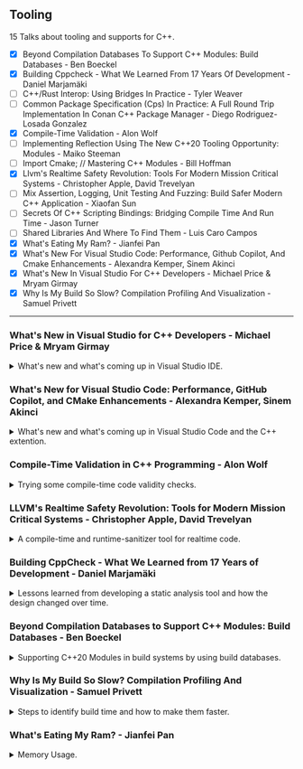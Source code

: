 <!--
// cSpell:ignore Qlibs fftw rtsan noundef dispatchv resultv Wfunction Wperf nonallocating Wunknown perfetto IWYU Wirth valgrind dhat jemalloc
-->

<link rel="stylesheet" type="text/css" href="../../markdown-style.css">

## Tooling

<summary>
15 Talks about tooling and supports for C++.
</summary>

- [x] Beyond Compilation Databases To Support C++ Modules: Build Databases - Ben Boeckel
- [X] Building Cppcheck - What We Learned From 17 Years Of Development - Daniel Marjamäki
- [ ] C++/Rust Interop: Using Bridges In Practice - Tyler Weaver
- [ ] Common Package Specification (Cps) In Practice: A Full Round Trip Implementation In Conan C++ Package Manager - Diego Rodriguez-Losada Gonzalez
- [X] Compile-Time Validation - Alon Wolf
- [ ] Implementing Reflection Using The New C++20 Tooling Opportunity: Modules - Maiko Steeman
- [ ] Import Cmake; // Mastering C++ Modules - Bill Hoffman
- [X] Llvm's Realtime Safety Revolution: Tools For Modern Mission Critical Systems - Christopher Apple, David Trevelyan
- [ ] Mix Assertion, Logging, Unit Testing And Fuzzing: Build Safer Modern C++ Application - Xiaofan Sun
- [ ] Secrets Of C++ Scripting Bindings: Bridging Compile Time And Run Time - Jason Turner
- [ ] Shared Libraries And Where To Find Them - Luis Caro Campos
- [x] What's Eating My Ram? - Jianfei Pan
- [X] What's New For Visual Studio Code: Performance, Github Copilot, And Cmake Enhancements - Alexandra Kemper, Sinem Akinci
- [X] What's New In Visual Studio For C++ Developers - Michael Price & Mryam Girmay
- [x] Why Is My Build So Slow? Compilation Profiling And Visualization - Samuel Privett

---

### What's New in Visual Studio for C++ Developers - Michael Price & Mryam Girmay

<details>
<summary>
What's new and what's coming up in Visual Studio IDE.
</summary>

[What's New in Visual Studio for C++ Developers](https://youtu.be/Ulq3yUANeCA?si=voZfhAjwwzOx_544), [event](https://cppcon2024.sched.com/event/1gZgR/whats-new-in-visual-studio-for-c-developers), [slides](https://github.com/CppCon/CppCon2024/blob/main/Presentations/What's_New_in_Visual_Studio_For_Cpp_Developers.pdf)

The yearly talk by the Visual Studio team in Microsoft

#### Productivity

Github Copilot will be bundled with visual studio, mainly as a chatbot and editor suggestion. requires license from github. combines context from the project and opened files. we can also add context to the project with the ".github/copilot-instructions.md" file.\
We can ask copilot to improve memory layout for our classes, or to ask it to reduce the build time (with build insight).

> Build Insights - Analyze and optimize your build
>
> - Detailed analytics about your C++ builds
> - Integrated into Visual Studio
> - Visualize your include tree
> - Identify "expensive" included files
> - Find inlined functions that bloat your binaries

#### Game Development

direct support for unreal engine 5 projects, better integration and a dedicated toolbar.

#### MSVC Toolchain

improved support for C++23 features, work towards C++26 features. improvements to the address sanitizer, also integrated with copilot.\
better integration with the vcpkg package manager.

#### Debugging, Cross-Platform & Source Control

> - CMake Debugger in Visual Studio
> - Remote File Explorer for Linux
> - Target View Improvements
> - Automatically Install WSL from Visual Studio
> - Debug Linux Console Apps in Integrated Terminal

Better source control integration with popular repository hosting platforms. more copilot stuff to create commit messages.\
Better experience for connecting to remote server systems. also running tests on remote machines and modify files over there.

</details>

### What's New for Visual Studio Code: Performance, GitHub Copilot, and CMake Enhancements - Alexandra Kemper, Sinem Akinci

<details>
<summary>
What's new and what's coming up in Visual Studio Code and the C++ extention.
</summary>

[What's New for Visual Studio Code: Performance, GitHub Copilot, and CMake Enhancements](https://youtu.be/pjarNT2YgSQ?si=Q5n85mH93Q3Ppxzu), [event](https://cppcon2024.sched.com/event/1gZgQ/whats-new-for-visual-studio-code-performance-github-copilot-and-cmake-enhancements), [slides](https://github.com/CppCon/CppCon2024/blob/main/Presentations/What's_New_For_Visual_Studio_Code.pdf).

github copilot integration, cmake, etc...

adding fuzzy search support, making intelliSense faster, faster project start up.

chat copilot context using participants in the chat, commands with the `/` prefix like "/fix", "/explain" and "/tests".

better cmake presets, workflows. multi window support.

support for LLMs for vsCode extensions - language model API. chat participants and API changes.

</details>

### Compile-Time Validation in C++ Programming - Alon Wolf

<details>
<summary>
Trying some compile-time code validity checks.
</summary>

[Compile-Time Validation in C++ Programming](https://youtu.be/jDn0rxWr0RY?si=h6p5wxMOovSG-iDh),[slides](https://github.com/CppCon/CppCon2024/blob/main/Presentations/Compile-Time_Validation.pdf), [event](https://cppcon2024.sched.com/event/1gZgF/compile-time-validation).

starting with some defintions by ISO or wikipedia:

> - Software Validation: - "Confirmation, through the provision of objective evidence, that the requirements for a specific intended use or application have been fulfilled"
> - Security "Resistance to intentional, unauthorized act(s) designed to cause harm or damage to a system"
> - Memory Safety - "Memory safety is the state of being protected from various software bugs and security vulnerabilities when dealing with memory access, such as buffer overflows and dangling pointers"
> - Software Safety - Ability of software to be free from unacceptable risk. [...] It is the ability of software to resist failure and malfunctions that can lead to death or serious injury to people, loss or severe damage to property, or severe environmental harm."

we can have memory safety issues, such as memory invalidation (through pointers, references, iterators) or going out of bounds. we can also have options for arbitrary code injections from user input.

```cpp
void foo() {
    vector<int> vec = { 0, 1, 2, /*...*/ };
    auto& ref = vec[0];
    vec.push_back(42);
    cout << ref; // ref may be invalid
}

void foo() {
    int index, value;
    cin >> index >> value;
    vector<int> vec = { 0, 1, /* ... */ };
    vec[index] = value;
}

void foo() {
    string str;
    cin >> str;
    db.run("SELECT * FROM Users WHERE name = " + str);
}
```

different kinds of application have different performance needs and focuses, some require low latency, some must have high throughput and scalability, while others focus on battery usage or electricity consumption.

validations can be done before executing the code (static, compile time) or during (runtime). compile time checks are a subset of static checks.

for example, we can have this code, a potential out-of-bounds access, we can check this statically, but there's also a runtime bounds check with the <cpp>at()</cpp> method of the container.

```cpp
void foo1(){
    std::vector<int> vec = get_vec();
    size_t index = get_index();
    vec[index] = 42;
}

void foo2(){
    std::vector<int> vec = get_vec();
    size_t index = get_index();
    vec.at(index) = 42;
}
```

for performance, we can run checks during the program execution or analyze the source code to detect possible bottlenecks.

```cpp
void must_be_fast_runtime() {
    using namespace std::chrono;
    auto start = high_resolution_clock::now();
    /*...*/
    auto end = high_resolution_clock::now();
    validate_performance(start, end);
}

void must_be_fast() {
    /*...*/
    can_slowly_read_huge_file();
}
```

#### Compile-time Validation

> Detecting errors early in the development pipeline reduces costs, saves time, minimizes risk, and improves efficiency.

we want to detect the error as soon as possible, and have the error be clear, informative and accurate.\
we sometimes need to choose between having high performance and flexible programs and having safe programs. C++ is usually used for cases that need the high-performance of a low-level language. we can have error detection at compile time with error reporting at runtime.

```cpp
void foo_1() {
    auto error = detect_error();
    if (error) {
        report_error(error);
    }
}

void foo_2() {
    constexpr auto error = detect_error();
    if constexpr (error) {
        report_error(error);
    }
}
```

one limitation of <cpp>static_assert</cpp> is that it must use string literals, which limits the information that can appear in the error message.

```cpp
void foo() {
    constexpr auto error = detect_error();
    static_assert(!error, "error message");
}
```

we can try working around this by using templates, this prints out the custom error object, but the error itself is the <cpp>sizeof</cpp> comparison.

```cpp
struct custom_error {};
void foo() {
    constexpr auto error = std::optional(custom_error{});
    if constexpr (error) {
    report_error<*error>();
    }
}

template<auto error>
constexpr auto report_error() {
    static_assert(sizeof(error) == 0);
}
```

our next attempt moves the error struct into the error line, and we can add custom compile time fields to our error.

```cpp
inline constexpr auto always_false = sizeof(error) == 0;
template<auto error>
constexpr auto report_error() {
    static_assert(always_false<error>);
}

struct invalid_index {
    int index;
};
report_error<invalid_index{42}>();
```

we can also use a fixed width string, but this has different behavior in clang/gcc and MSVC.

```cpp
template<int N>
struct fixed_str {
    constexpr fixed_str(const char(&str)[N]) {
        std::copy(str, str + N, data);
    }

    char data[N] = {};
};

report_error<fixed_str("Hello Cppcon :)")>();
```

for C++26, we can use user generated errors in static asserts, this requires an object with the `.size()` and `.data()` members.

#### Compile-Time Unit Tests

> Unit tests are automated tests written to validate that individual components of a program function as expected. Some C++ computations run at compile-time by using constexpr, consteval, or template metaprogramming.\
> These compile-time components can also be tested at compile-time.

we can simply write tests as <cpp>static_assert</cpp> statements, inside immediately invoked lambdas.

```cpp
static_assert(([]{
    static_assert(foo() == 42, "test failed");
    // more unit tests
}(), true));
```

or we can use a library such as <cpp>Qlibs++</cpp> to do components and fetuses validation.

#### Consistency Validation

we can make sure we always update the switch statement for enums, so we don't add a default case. we can use the <cpp>magic_enum</cpp> library to count the number of actions.

```cpp
enum class action {
    jump,
    fly
};
void on_action(action user_action) {
    switch(user_action) {
        static_assert(magic_enum::enum_count<action>() == 2);
        case action::jump:
            jump(); break;
        case action::fly:
            fly(); break;
    }
}
```

we could also convert the switch statement to a `magic_enum::enum_switch` which uses compile-time switch statement and makes sure all cases are handled.

the C++26 reflection proposal would allow use to do the same thing natively.

```cpp
template<class E>
constexpr auto enum_switch(auto callback, E arg) {
    return [: expand(enumerators_of(^E)) :] >> [&]<auto value>() {
        if (arg == [:value:]) {
            return callback.template operator()<[:value:]>();
        }
    };
}
```

#### Functional Programming and Metaprogramming

> - Immutability: Data is immutable, meaning once created, it cannot be changed. Instead of modifying existing data, you create new data structures with the desired changes.
> - Function Composition: Combining simple functions to build more complex functions. This is often done using function composition operators.
> - Monads: Encapsulates computations with context, allowing for the chaining of operations while managing side effects or state through a standardized interface.

function composition can allow us to validate the composed function properties and of the arguments.\
(something about <cpp>std::expected</cpp>).

using chain of context to detect dangling pointers.

we can combine functional programming with Stateful Metaprogramming.\
doing some stuff to detect issues during compile time - code branches, state changes, etc..\
tracking state, actions, changes in a meta-programming compile time operations and applying rules on them. for example, implementing Rust reference-borrowing checks. at any point in time, an object can have multiple read reference, or a single mutating reference. having a two mutating references is invalid, and so is having a mutating reference and a reading reference.\
control flow validation, pointer validation, performance validation (using a slow allocator when a faster one could be used instead).

C++26 reflection will make recording actions much easier and more generic, and allow us better rules, and we could create the proxy types through it.

#### Circle - Lifetime Safety

<cpp>Circle</cpp> is a C++ compiler extention by *Sean Baxter* with language extensions, we can mark functions and blocks as safe and unsafe, which would allow/disallow some operations, there are also rules for lifetime annotations.

there are other proposals for safety features in the C++ language.
</details>

### LLVM's Realtime Safety Revolution: Tools for Modern Mission Critical Systems - Christopher Apple, David Trevelyan

<details>
<summary>
A compile-time and runtime-sanitizer tool for realtime code.
</summary>

[LLVM's Realtime Safety Revolution: Tools for Modern Mission Critical Systems](https://youtu.be/KvhgNdxX6Uw?si=dPZCqvjyq11Rq3kq), [slides](https://github.com/CppCon/CppCon2024/blob/main/Presentations/LLVMs_Realtime_Safety_Revolution.pdf), [event](https://cppcon2024.sched.com/event/1gZgL/llvms-realtime-safety-revolution-tools-for-modern-mission-critical-systems), [realtime sanitizer repository](https://github.com/realtime-sanitizer/rtsan).

#### Realtime Programming

defintion - provide the right answer in the right time. consequences of dropping a deadline can be missing data (input or output), and can be life threatening in critical applications.

> Real-time programs must guarantee response within specified time constraints, often referred to as "deadlines".
>
> Worst case execution time must be..
>
> 1. deterministic
> 2. known in advance
> 3. independent of input data
> 4. shorter than the given deadline

for example, <cpp>malloc</cpp> is usually 10 nanoseconds (ns), but can also take up to 1,000,000 ns in some cases. this means it can't be used when deadlines are in the range of milliseconds.\
there are other knows calls with non-determistic execution time, they also block the progress of the processing. therefore, they are prohibited for real time programming.

1. system calls
2. allocations
3. <cpp>mutex</cpp> locks/unlocks
4. thrown exceptions
5. Indefinite waits (CAS loops, infinite loops)
6. others...

CAS - compare and swap.

it's sometimes easy to find the violations, but for other cases, the violation might be inside 3rd party code, or depend on the use case. for example, operating on a container might mean allocating a new node or triggering a resize, or calling a destructor. even a lambda might be creating <cpp>std::function</cpp> object under the hood. and even when a piece of code is safe when you use it, it might be changed by someone else and become non-deterministic, and we never know what happens in 3rd party libraries.

```cpp
void process_audio()
{
    numbers[1] = 2; // what kind of container is this?
}

void dispatch()
{
    auto const x = input_array(); // what if this changes?
    auto const y = output_array();

    post_report([x,y](auto & data) { 
        data.input = x;
        data.output = y;
    }); // does this allocate?
}

void process_audio()
{
    fftw_execute(plan); // third party library
}
```

#### Existing Strategies

we currently need to rely on

> - Shared experience
> - Code review
> - Profilers and debuggers
> - <cpp>static_assert</cpp>
> - Documentation

which have the problems of...

> - Getting experience takes a long time
> - Code review is prone to human error
> - Profiling/debugging is a manual process
> - Static assertions are limited
> - Documentation goes out of date
> - What about pre-built dependencies?

what if we could have a tool? something that can detect violations, even from code we bring from elsewhere? we would want it to be part of the pipeline.\
there are two tools coming soon:

1. RealtimeSanitizer - runtime
2. Performance Constraints - compiletime

#### RealtimeSanitizer

using sanitizers is important, in this example, an address sanitizer (`clang++ -fsanitize=address main.cpp`) would detect that we use the wrong index.

```cpp
#include <vector>
int main()
{
    auto v = std::vector<int> (16);
    return v[16];
}
```

so, we would like a sanitizer to detect code that isn't realtime safe in the manner (`clang++ --fsanitize=realtime main.cpp`), we declare the realtime functions with an attribute <cpp>[[clang::nonblocking]]</cpp>.

```cpp
float process(float x) [[clang::nonblocking]]
{
 auto const y = std::vector<float> (16); // this allocates!
 //...
}
```

Under the hood, the sanitizer instruments and intercepts the calls, and replaces any known blocking calls with errors. this a two step process, compiling and tracking with a runtime library.

(something like this)

```cpp
void __rtsan_realtime_enter() { /**/ }
void __rtsan_realtime_exit() { /**/ }

INTERCEPTOR (void *, malloc, size_t size) {
 if (is_in_realtime_context()):
 print_stack_and_die("malloc");
 return REAL(malloc)(size);
}

/* original code*/
int dispatch() [[clang::nonblocking]]
{
    return calculate_result();
}

/* compiled with sanitizer */
define noundef i32 @_Z8dispatchv() #1 
{
    call void @__rtsan_realtime_enter()
    %1 = call noundef i32 @_Z16calculate_resultv()
    call void @__rtsan_realtime_exit()
    ret i32 %1
}
```

in most cases, these calls are defined in the <cpp>libc</cpp> library, and are calling the kernel.

- allocations
- threads and sleep
- fileSystems and streams
- sockets

#### Performance Constraints

we also have compile time approach, we define the code we want to constrain, and compile with special flags.

attributes:

- <cpp>[[clang::nonallocating]]</cpp>
- <cpp>[[clang::nonblocking]]</cpp>

compilation flags:

- `-Wfunction-effects`
- `-Wperf-constraint-implies-noexcept`

this is an hierarchy, not blocking implies not allocating, which requires the call to not throw exceptions (<cpp>noexcept</cpp>).\
the "perf-constraint-implies-noexcept" flag warns that we didn't mark the functions as not throwing, while the "function-effects" flag checks that all our marked functions only call functions with the same contraint or stricter.\
To make things easier, if the called function is defined in the same translation unit, the compiler can infer if the function satisfies the requirements, even without explicitly marking it. for 34d party libraries, we can override this be declaring the function again and adding the attribute. this is a risky behavior, and can cause compilation to pass, even if the called function uses non realtime calls inside it.

```cpp
// third_party.h
void defined_elsewhere();

// main.cpp
void defined_elsewhere() [[clang::nonblocking]] // manual declaration, after careful review of the source code

void process() [[clang::nonblocking]] {
 defined_elsewhere();
}
```

note: neither the compilation nor the sanitizer can guarantee realtime performance. there are known blind spots:

> - No guarantee of processor time.
> - No guarantee your code runs faster than allotted time.
> - No detection of hand-written assembly system calls.
> - Not all libc wrapper functions implemented.
> - No detection of nondeterministic loops.
>   - Infinite loops
>   - Nondeterministic loops (CAS - compare and swap)
> - MisDeclared functions. (for performance constraints)

#### Comparing and Contrasting

the two tools are designed to work together, and to solve the same problem, but there are some differences.\
one is compile time, one is runtime, for the runtime sanitizer, it only detects code that runs, so it needs to hit every path (code coverage). the sanitizer is more prone to false negatives (misses) - if the blocking path isn't hit, or if the system call isn't yet intercepted, we might miss it. the performance constraints is stricter, and can lead to false positives (false alarm), for example, clearing and then pushing to a <cpp>std::vector</cpp> might be non-blocking, if the container is known to have enough capacity reserved. the two tools would produce different results.

```cpp
int main()
{
    std::vector<int> v;
    v.reserve(512);
    dispatch(v);
}

void dispatch(vector<int>& v)
// noexcept[[clang::nonblocking]]
{
    v.clear();
    v.push_back(3);
}
```

Both options have costs, the runtime sanitizer has run costs, intercepting calls, adding some operations, and can interfere with inlining optimizations. there are additional checks for determining if we are inside a nonblocking context.  the compile-time flags require converting the code, adding the attributes all across the codebase. adding the attribute on one function can cascade to require adding it on many more functions, since they are called internally.\
both options can be disabled locally, either with a macro to disable the compilation flags, or an special object to disable runtime checks (uses RAII).

```cpp
// macro to allow non blocking
#define NONBLOCKING_UNSAFE(...) \
 _Pragma("clang diagnostic push") \
 _Pragma("clang diagnostic ignored \"-Wunknown-warning-option\"") \
 _Pragma("clang diagnostic ignored \"-Wfunction-effects\"") \
 __VA_ARGS__ \
 _Pragma("clang diagnostic pop")

void process() noexcept [[clang::nonblocking]]
{
 NONBLOCKING_UNSAFE(foo()); // use macro
}

#include <sanitizer/rtsan_interface.h>

void lock_error_mutex(std::mutex& m)
{
    __rtsan::ScopedDisabler disabler{}; // disable sanitizer
    m.lock();
}

void process() noexcept [[clang::nonblocking]]
{
    if (buffer_overflow) 
    {
        lock_error_mutex(m);
    }
}
```

for now, the compiletime performance constraints is only used with llvm (clang), so other compilers like gcc can't use it yet. for the runtime sanitizer, it can be used as a standalone by enabling a flag and inserting a special object (also RAII) in the code anywhere the attribute would gone into. we need to build and link the code with the library.
</details>

### Building CppCheck - What We Learned from 17 Years of Development - Daniel Marjamäki

<details>
<summary>
Lessons learned from developing a static analysis tool and how the design changed over time.
</summary>

[Building Cppcheck - What We Learned from 17 Years of Development](https://youtu.be/ztyhiMhvrqA?si=oZ57Lnm5h9zqvrgQ), [slides](https://github.com/CppCon/CppCon2024/blob/main/Presentations/Building_Cppcheck.pdf), [event](https://cppcon2024.sched.com/event/1gZdy/building-cppcheck-what-we-learned-from-17-years-of-development), [cppCheck repository](https://github.com/danmar/simplecpp).

the creator of CppCheck, a static analyzer tool. There is a focus on keeping the library portable, so it shouldn't require the latest cpp version.

there was a problem with static analysis tools, they didn't play well with compiler extensions, and they would have a high rate of false positives.\
the development of the tool started with perl and regular expressions (regex), but quickly moved to be written in C++ itself. started with simple checkers to find common problems:

> - Look for `X >= '0' && X <= '9'` and recommend to use <cpp>isdigit</cpp> instead.
> - Warn if <cpp>memset</cpp> is used on class
> - Warn about includes that are not needed
> - Redundant condition: `if (ptr) delete ptr;`
> - Member variable that is not initialized in constructor

this was accomplished with token list, part of which was to keep the tool compiler agnostic, so it doesn't matter if there are compiler extensions.\
there was a spike in downloads of the tool when a wikipedia page about static analyzers was created (and included cppCheck), this also brought more bug reports and fixes.

over time, there was more power in the infrastructure, rather than in the individual checkers, this includes a symbol database, also instantiating templates and using inline code to reduce cpu. next they add an AST (abstract syntax tree), and a generic dataflow analysis. adding valueTypes analysis.

in 2014, they found a bug in libXFont library that could allow unprivileged user to attain root privileges in some cases. the bug was 22 years old, and this also caused a rise in attention to the tool. the bug is that using sscanf can allow for overwriting data if the buffer isn't large enough.

```cpp
char charName[100];

if (sscanf((char *) line, "STARTCHAR %s", charName) != 1) {
    bdfError("bad character name in BDF file\n");
    goto BAILOUT; /* bottom of function, free and return error */
}
```

The philosophy of the tool changed over time, it started with the goal of not having false positives, but this changed to also warn on "potential" problems (like portability issues) and depend on configurations.\
The tool is continuously checked on real code - the debian linux distribution. they checks the packages from the source code using both the current and previous versions of cppCheck (regression testing). there are probably many false positives in the results, but there are also real bugs.

the tool started as a side project, but eventually became a commercial product under a new company. there are now two versions of the tool, the open source cppCheck and the commercial cppCheckPremium, with additional coding standards, extra checkers and customer support. the commercial version is certified by TUV.

one question from the audience is about the challenges, how to keep it compiler agnostic, how to handle template and macros (preprocessors).
</details>

### Beyond Compilation Databases to Support C++ Modules: Build Databases - Ben Boeckel

<details>
<summary>
Supporting C++20 Modules in build systems by using build databases.
</summary>

[Beyond Compilation Databases to Support C++ Modules: Build Databases](https://youtu.be/GUqs_CM7K_0?si=sl94_m0I0DyEcxnb), [slides](https://github.com/CppCon/CppCon2024/blob/main/Presentations/Beyond_Compilation_Databases_to_Support_Cpp_Modules.pdf), [event](https://cppcon2024.sched.com/event/1gZg8/beyond-compilation-databases-to-support-c-modules-build-databases).

part of CMake development

#### What Are Compilation Databases?

compilation databases are simple json files with multiple objects in an array.

[clang specification](https://clang.llvm.org/docs/JSONCompilationDatabase.html)

> Each object describes a single command
>
> - Working directory
> - Input file
> - Output file (optional)
> - Arguments (list of strings) or command (single string, shell escaped)

they are generated by the build system, and usually work, but can have problems when using multiple configurations (target, release/debug) and can have some additional problems, like how the shell commands are escaped (difference for linux, windows cmd and powershell), and some other stuff.

#### How Do Modules Change The Status Quo?

> Modules complicate C++ compilation.\
> Basically inherit the Fortran 90 modules compilation model.
>
> - Importing a module requires files generated during compilation of another TU (the "BMI")
>   - BMI: built module interface, binary module interface
>   - Also "CMI" for "compiled module interface"
> - Similarities
>   - BMIs are compiler-specific
>   - Lookup based on in-source identification (filenames are meaningless)
> - Differences in details
>   - Fortran supports "submodules" and exporting multiple modules per TU
>   - C++ has "partitions" and flags need to agree between the BMI and importer

problems with the Fortran modules defintions...

working with the example, define library A, which use a file that provide a module, and some files which dont, and we compile the library as c++20.

```CMake
add_library(A)
target_sources(A
    PRIVATE
        a2.cpp a3.cpp
    PRIVATE
        FILE_SET CXX_MODULES
        FILES
        a1.cpp)
target_compile_features(A PUBLIC cxx_std_20)
```

CMake scans the files to build the dependencies graph, seeing which files provide a module and which files import it (and therefore must delay compilation).\
in the next example, we have three libraries: A, B and C, B links with A, and C links with B.

```CMake
add_library(A)
# add sources to A

add_library(B)
# add sources to B
target_link_libraries(B PRIVATE A)

add_library(C)
# add sources to C
target_link_libraries(C PRIVATE B)
```

we have some issues which prevent us from incorporating modules.

> What is missing? (for modules)
>
> - Ordering between commands
> - Information about module usage
>   - Currently CMake "smuggles" through module mapper files (basically response files)
>   - These files are referenced by but not necessarily present with the compilation database
> - Visibility of modules
>   - Just because we have A.mod doesn't mean anything can use it
>     - Might be private to its target
>     - Might not be linked by the target owning the source in question
> - Flag compatibility questions
>   - -std=c++26 in importer P and -std=c++23 in importer Q
>   - Different BMIs for different flags!

#### Build Databases

The idea is to cover the gaps, rather than just a list of objects, we have more data in the file and group it diffenfly.

> - Group commands into "sets"
> - Ordering and module usage
>   - Includes information on modules provided and required by the TU in question
> - Visibility of modules
>   - TUs are tagged with a flag to indicate whether it can be used outside of its target
> - Flag compatibility
>   - Sets belong to "families"
>   - Each instance of a family's set is a different flag compatibility view of the set (e.g., CMake configuration or importer-influenced flags)

the schema of the new file include the version and revision at the top level, and the sets. a set has a name and family name, a list of visible sets and the translation units.\
The translation unit objects has the required data about the object, source, work directory, build arguments and whether it provides or requires modules.\
The file is versioned, a major version change indicates adding fields in a way that changes the semantic meaning of the contents. a minor version indicates a change that doesn't affect a correct interpretation of the content.\
Sets are globally unique, they are mapped into build targets, Translation units define the way to build something.

This is still a work in progress, CMake 3.31 will have experimental support, and there is a suggesting for the ISO standardization.

```CMake
set(CMAKE_EXPERIMENTAL_EXPORT_BUILD_DATABASE 4bd552e2-b7fb-429a-ab23-c83ef53f3f13)

# Initialize the EXPORT_BUILD_DATABASE property on targets
set(CMAKE_EXPORT_BUILD_DATABASE 1)

find_package(WithModules)

add_library(A)
# add sources to A
target_link_libraries(A PRIVATE WithModules::WithModules)
```

describing the future work - tooling, IDEs, adding header unit support, better argument representation.

(audience questions)

</details>

### Why Is My Build So Slow? Compilation Profiling And Visualization - Samuel Privett

<details>
<summary>
Steps to identify build time and how to make them faster.
</summary>

[Why Is My Build So Slow? Compilation Profiling And Visualization](https://youtu.be/Oih3K-3eZ4Y?si=6OaOAxoW1Rp9UALu), [slides](https://github.com/CppCon/CppCon2024/blob/main/Presentations/Why_is_my_Build_so_Slow.pdf), [event](https://cppcon2024.sched.com/event/1gZf4/why-is-my-build-so-slow-compilation-profiling-and-visualization).

#### Visualization

Visualizing compilation with Ninja and Clang and writing code the compiles faster, but not how to speed up compilers themselves.\
In general, compilation increases with the lines of code, and as programs are developed, it usually gets more complicates and has more code. in the real world, compilation times wane, they go up and go down, but the general trend is upwards. eventually it becomes a problem that build times break the productivity flows, and then there's a period of reducing build times, and the cycle repeats.

When Ninja builds the program, it outputs a "ninja_log" file. this file tracks start/stop times for each output files (with a hash of the command used to build it). we can take this file and use "perfetto" as an interactive trace viewer tool. it uses the chrome event tracing format (json). we can dump the file into the visualizer to see basic view of the build. if we want more information, we can use the clang `-ftime-trace` flag when building the software, and then we will get a detailed traces file for each source file.\
newer versions of the ninja_log files require conversion using "ninjaTracing" python tool, and can combine with the time traces files for a more complete view.

#### Single File Compilation

we start with a simple example.

```cpp
#include <iostream>

int main()
{
    std::cout << "Hello, world" << std::endl;
}
```

the preprocessor `#include <iostream>` copies around 69,000 lines of code into the file. we can also see this if we run only the preprocessor (`-E` flag in clang and gcc) and look at the processed file and check the size. we can then compile the file normally and see where the time was spent.

```sh
clang main.cpp -stdlib=libc++ -E &> prep_main.cpp
du -sh main.cpp # disk usage 4.0Kb
du -sh prep_main.cpp # disk usage 2.9Mb
clang main.cpp -stdlib=libc++ -ftime-trace
```

we see that most of the time is spent processing the included header file, so this is where we can gain speed ups.

> - Refactor massive header files
>   - Having smaller header files gives consumers a better chance at including only what's strictly necessary for them
> - Forward declarations
>   - Requires no external tooling
>   - Frowned upon for entities defined in another project
>   - Can obfuscate dependencies
> - Include What You Use
>   - [IWYU Project](https://github.com/include-what-you-use/include-what-you-use)

the next example is about using templates, in this example, we have recursive template and a specialization.

```cpp
#include <iostream>

template <int N>
struct Sum {
    static const int value = N + Sum<N - 1>::value;
};

template <>
struct Sum<0> {
    static const int value = 0;
};

int main()
{
    std::cout << Sum<5>::value << std::endl;
}
```

We can use the [cpp insights](https://cppinsights.io/) tool and see that we actually instantiate a template for each value of N from 5 to 0. if we had a massive number in the template, the compiler would have to create those lines, and then parse them. we want faster run-time, so we pay for it with compilation time.

> Templates - Recommendations
>
> - Consider whether you need to use Template Meta Programming
>   - <cpp>constexpr</cpp> and <cpp>consteval</cpp> can go a long way
>   - Is there a way to more directly express intent to the compiler?
> - Re-evaluate your API
>   - Do you need to be generic over that extra type?
>   - Can you eliminate recursion?

with layered template, one instantiation can cause many many templates to be created and bloat the file.

#### Project Level Compilation

we can use the "ClangBuildAnalyzer" tool together with trace files for a high level overview of hot spots:

> - Files that took longest to parse
> - Templates that took longest to instantiate
> - Functions that took longest to compile
> - Expensive headers (with include chains!)

(it also supports incremental builds)

translation units are the "final representation" of the source code before the compiler creates the abstract syntax tree. this happens after including other files, templates instantiations and inline functions.

```cpp
// templates.hpp
#include <iostream>
template <int N>
struct Sum {
    static const int value = N + Sum<N - 1>::value;
};

template <>
struct Sum<0> {
    static const int value = 0;
};
```

if we have three files that include this file and use the template, each translation unit needs to do the same thing, we pay for the actions again and again for each file.

```cpp
// some other file: a.cpp, b.cpp, c.pp
#include "templates.hpp"

Sum<8192>::value;
```

we aren't protected by `#pragma once` or header guards, they exist to prevent multiple definitons, but they happen after the expansion.\
C++20 modules can help eliminate redundant parsing. this also applies for pre-compiled headers. the headers are compiled once and reused for the next file.

If we look at this in insulation, it's sometimes faster to do the duplicate work in parallel threads than wait for the pre-compiled header to complete. but in many cases, the free threads can be used for other work. so it depends on our project structure.

> Poor Dependency Management
>
> - Builds should be purely functional
>   - Single-core and parallel builds should just work
> - Avoid large dependency bottlenecks
>   - Can force the build to be synchronous
>   - Especially important when generating code (i.e., Protobuf)
> - Prefer smaller targets
> - Explicitly expressed dependencies enables efficient hardware utilization while maintaining build correctness

There is also an effect for passing Include headers to the compiler, if we have too many files in the `-I` flag, the effect can be non-linear, interacting with the filesystem isn't free, and caches can max out and that causes performance issues.

#### Project Level Analysis

Perfetto allows us to query the build times using SQL.

> "How much of the build is spent including this specific header?"

```SQL
WITH our_headers AS (
SELECT DISTINCT arg_set_id, display_value
FROM args
WHERE KEY = 'args.detail'
AND (display_value LIKE 'my_header.h')
) SELECT SUM (slice.dur) / 1e+9 AS duration_sec, COUNT (*) AS occurrence_count
FROM our_headers
JOIN slice
ON our_headers.arg_set_id = slice.arg_set_id
```

the proposed flow is to first identify the expensive parts of the code, and then make a decision. it might be possible to remove the code entirely, and if not, then to refactor it, and if that's not possible, perhaps move it to a module. it's also entirely possible that the code is simply expensive to build.\
optimizing build times is a lot of work, so the focus should be on low-hanging fruit with high value. after the easy stuff is done, there are higher-order solutions.

> - Do less work
>   - Incremental build
>   - Use a package manager
> - Compiler caching
> - Throw hardware at it
> - Distributed builds

there are sayings from the 90's about the issue:

> - What Andy Giveth, Bill Taketh Away
>   - Andy and Bill's Law - "New software will always consume any increase in computing power that new hardware can provide"
> - Wirth's law - "Software is getting slower more rapidly than hardware is becoming faster"

audience question about unity builds, optimizing for compilation resources (memory usage instead of time), other suggestions like using the PIMPL idiom (pointer to implementation), abusing forward declarations.

</details>

### What's Eating My Ram? - Jianfei Pan

<details>
<summary>
Memory Usage.
</summary>

[What's Eating My Ram?](https://youtu.be/y6AN0ks2q0A?si=8T9qdRDSh__LtwrC), [slides](https://github.com/CppCon/CppCon2024/blob/main/Presentations/What%E2%80%99s_eating_my_RAM.pdf), [event](https://cppcon2024.sched.com/event/1gZdx/whats-eating-my-ram).

a story about running out of RAM, a stateless application that suffered from high memory usage. high memory usage requires more swaps (reducing performance), can lead to OOM error and the service going down, and the impact is also felt with other processes using the same resource.

the first thing to do is to find the top memory consumers with the shell command `top -o RES`, it's better to have a dashboard that shows the consumption over time. since the service is supposed to be stateless, we only expect the memory usage to increase with the scale of requests, but since the number of requests didn't change, it must mean the problem is in the code. we look at the memory allocator and the operating system, and we should recall how the virtual memory is divided.

- Kernel
- stack
- heap
- data and text

> - Arena: a structure that is shared among one or
more threads.
> - Heap: a contiguous region of memory subdivided into chunks.
> - Chunk: a range of memory of various sizes allocated to the application.

the two function calls are <cpp>mmap</cpp> and <cpp>sbrk</cpp>. we have overview of allocated and free chunks. freeing chunk of memory doesn't return it to the operating system, it remains allocated to the application. chunks are managed by bins according to their sizes.

> <cpp>malloc</cpp> algorithm:
>
> - If the appropriate bin has a chunk in it, use that
> - If no chunk is available, create a new chunk(<cpp>sbrk()</cpp>: extends the heap)
> - If the request is large enough (*M_MMAP_THRESHOLD*): <cpp>mmap</cpp> request memory directly from OS
>
> <cpp>free</cpp> algorithm:
>
> - Place the free chunk in the appropriate bin
> - If this chunk is adjacent to another free chunk, combine
> - If this chunk is mapped: munmap

there are two problems: memory leak and memory fragmentation.

#### Memory Leaks

A memory leak means that memory which is no longer needed isn't released, it can happen if we forget to free heap memory, or if we just continue adding data to a container. this can also happen if we forget to mark a virtual class with a virtual destructor or when there are circular references.\
there are tools for detecting leaked memory, we can inject a test allocator to our standard containers. this approach can be done selectively, but that means it requires manually changing the code and re-compiling. we could also use an address sanitizer (`-fsanitize=address`), which still requires re-compiling the code, but it has some memory overhead. there are also the valgrind tools, which don't require compilation, but are much slower than the other tools and even more memory intensive. each tool provides different results, some provide a final report, while other have more detailed data over time (snapshots).

> Memory Leaks Tips:
>
> - "Static" leaks may hide the real issue – we need enough traffic for profiling.
> - They are all good tools, but for different cases.
> - Catch the problem in earlier stages – Integrate AddressSanitizer in CI.
> - Install the tools so we can start profiling easily.
> - Care about the lifecycle and ownership of what we allocate

#### Fragmentation

> "You try to allocate a big block and you can't, even
though you appear to have enough memory free"

chunks are placed in a way that prevents reusing them after they are freed, so the heap needs more and more memory from the operating system. there is also internal fragmentation, in which we allocate large chunks but only use a small part of the data. we can estimate the ratio of external and internal fragmentation.

$$
External Fragmentation = 1 - LargestAlloctableBlock / TotalFreeMemory \\
Internal Fragmentation = 1 - AccessedBytes / TotalAllocatedBytes
$$

For External Fragmentation, we check what is the largest block we can allocate, we can use <cpp>mallinfo</cpp> (malloc info) to see the data. for Internal Fragmentation, we check how much of the allocated data is actually is used. we get the data from the valgrind tool with the `--tool=dhat` flag.

we want to reduce the fragmentation, or de-fragment the memory. there is no magic solution, at the hardware level, there is page-meshing, at the OS level there is the linux buddy system, and at the memory allocator level, we might pass some parameters to tune the performance, or use a different malloc implementation such as "jemalloc" and replace the allocator in our code. the best thing to do is to change the memory usage pattern in the application. local allocators can separate where long lived data is stored from the short lived data.

</details>
